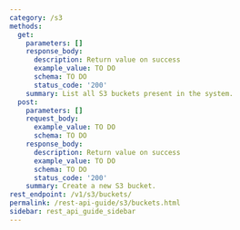 ```yaml
---
category: /s3
methods:
  get:
    parameters: []
    response_body:
      description: Return value on success
      example_value: TO DO
      schema: TO DO
      status_code: '200'
    summary: List all S3 buckets present in the system.
  post:
    parameters: []
    request_body:
      example_value: TO DO
      schema: TO DO
    response_body:
      description: Return value on success
      example_value: TO DO
      schema: TO DO
      status_code: '200'
    summary: Create a new S3 bucket.
rest_endpoint: /v1/s3/buckets/
permalink: /rest-api-guide/s3/buckets.html
sidebar: rest_api_guide_sidebar
---
```

